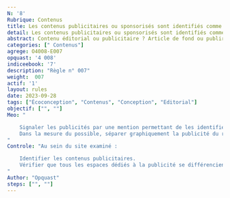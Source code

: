 ```yaml
---
N: '8'
Rubrique: Contenus
title: Les contenus publicitaires ou sponsorisés sont identifiés comme tels. 
detail: Les contenus publicitaires ou sponsorisés sont identifiés comme tels. 
abstract: Contenu éditorial ou publicitaire ? Article de fond ou publireportage ? Avis impartial ou billet sponsorisé ? Mieux vaut préciser de quoi il s’agit, ainsi les internautes sauront à quoi s’en tenir et n’auront rien à vous reprocher.
categories: [" Contenus"]
agrege: O4008-E007
opquast: '4 008'
indiceebook: '7'
description: "Règle n° 007"
weight:  007
actif: '1'
layout: rules
date: 2023-09-28
tags: ["Écoconception", "Contenus", "Conception", "Editorial"]
objectif: ["", ""]
Meo: "

    Signaler les publicités par une mention permettant de les identifier (publicité, pub, partenariats…).
    Dans la mesure du possible, séparer graphiquement la publicité du reste du contenu.
"
Controle: "Au sein du site examiné :

    Identifier les contenus publicitaires.
    Vérifier que tous les espaces dédiés à la publicité se différencient du reste du contenu et comportent une mention permettant de les identifier sans ambiguïté  ; : typiquement, la mention «  publicité  ; » affichée au-dessus ou en dessous du contenu concerné.
"
Author: "Opquast"
steps: ["", ""]
---
```

